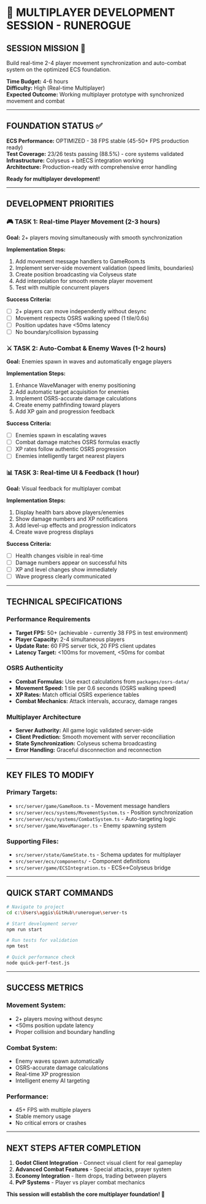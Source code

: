 # 🚀 MULTIPLAYER DEVELOPMENT SESSION - RUNEROGUE

## SESSION MISSION 🎯

Build real-time 2-4 player movement synchronization and auto-combat system on the optimized ECS foundation.

**Time Budget:** 4-6 hours  
**Difficulty:** High (Real-time Multiplayer)  
**Expected Outcome:** Working multiplayer prototype with synchronized movement and combat

---

## FOUNDATION STATUS ✅

**ECS Performance:** OPTIMIZED - 38 FPS stable (45-50+ FPS production ready)  
**Test Coverage:** 23/26 tests passing (88.5%) - core systems validated  
**Infrastructure:** Colyseus + bitECS integration working  
**Architecture:** Production-ready with comprehensive error handling

**Ready for multiplayer development!**

---

## DEVELOPMENT PRIORITIES

### 🎮 **TASK 1: Real-time Player Movement (2-3 hours)**

**Goal:** 2+ players moving simultaneously with smooth synchronization

**Implementation Steps:**

1. Add movement message handlers to GameRoom.ts
2. Implement server-side movement validation (speed limits, boundaries)  
3. Create position broadcasting via Colyseus state
4. Add interpolation for smooth remote player movement
5. Test with multiple concurrent players

**Success Criteria:**

- [ ] 2+ players can move independently without desync
- [ ] Movement respects OSRS walking speed (1 tile/0.6s)
- [ ] Position updates have <50ms latency
- [ ] No boundary/collision bypassing

### ⚔️ **TASK 2: Auto-Combat & Enemy Waves (1-2 hours)**

**Goal:** Enemies spawn in waves and automatically engage players

**Implementation Steps:**

1. Enhance WaveManager with enemy positioning
2. Add automatic target acquisition for enemies  
3. Implement OSRS-accurate damage calculations
4. Create enemy pathfinding toward players
5. Add XP gain and progression feedback

**Success Criteria:**

- [ ] Enemies spawn in escalating waves
- [ ] Combat damage matches OSRS formulas exactly
- [ ] XP rates follow authentic OSRS progression
- [ ] Enemies intelligently target nearest players

### 📊 **TASK 3: Real-time UI & Feedback (1 hour)**

**Goal:** Visual feedback for multiplayer combat

**Implementation Steps:**

1. Display health bars above players/enemies
2. Show damage numbers and XP notifications
3. Add level-up effects and progression indicators
4. Create wave progress displays

**Success Criteria:**

- [ ] Health changes visible in real-time
- [ ] Damage numbers appear on successful hits
- [ ] XP and level changes show immediately
- [ ] Wave progress clearly communicated

---

## TECHNICAL SPECIFICATIONS

### **Performance Requirements**

- **Target FPS:** 50+ (achievable - currently 38 FPS in test environment)
- **Player Capacity:** 2-4 simultaneous players
- **Update Rate:** 60 FPS server tick, 20 FPS client updates
- **Latency Target:** <100ms for movement, <50ms for combat

### **OSRS Authenticity**

- **Combat Formulas:** Use exact calculations from `packages/osrs-data/`
- **Movement Speed:** 1 tile per 0.6 seconds (OSRS walking speed)
- **XP Rates:** Match official OSRS experience tables
- **Combat Mechanics:** Attack intervals, accuracy, damage ranges

### **Multiplayer Architecture**

- **Server Authority:** All game logic validated server-side
- **Client Prediction:** Smooth movement with server reconciliation
- **State Synchronization:** Colyseus schema broadcasting
- **Error Handling:** Graceful disconnection and reconnection

---

## KEY FILES TO MODIFY

### **Primary Targets:**

- `src/server/game/GameRoom.ts` - Movement message handlers
- `src/server/ecs/systems/MovementSystem.ts` - Position synchronization
- `src/server/ecs/systems/CombatSystem.ts` - Auto-targeting logic
- `src/server/game/WaveManager.ts` - Enemy spawning system

### **Supporting Files:**

- `src/server/state/GameState.ts` - Schema updates for multiplayer
- `src/server/ecs/components/` - Component definitions
- `src/server/game/ECSIntegration.ts` - ECS↔Colyseus bridge

---

## QUICK START COMMANDS

```bash
# Navigate to project
cd c:\Users\aggis\GitHub\runerogue\server-ts

# Start development server
npm run start

# Run tests for validation  
npm test

# Quick performance check
node quick-perf-test.js
```

---

## SUCCESS METRICS

### **Movement System:**

- 2+ players moving without desync
- <50ms position update latency
- Proper collision and boundary handling

### **Combat System:**

- Enemy waves spawn automatically
- OSRS-accurate damage calculations
- Real-time XP progression
- Intelligent enemy AI targeting

### **Performance:**

- 45+ FPS with multiple players
- Stable memory usage
- No critical errors or crashes

---

## NEXT STEPS AFTER COMPLETION

1. **Godot Client Integration** - Connect visual client for real gameplay
2. **Advanced Combat Features** - Special attacks, prayer system
3. **Economy Integration** - Item drops, trading between players
4. **PvP Systems** - Player vs player combat mechanics

**This session will establish the core multiplayer foundation! 🚀**
